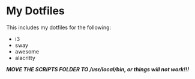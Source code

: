 # My Dotfiles
This includes my dotfiles for the following:
- i3
- sway
- awesome
- alacritty

***MOVE THE SCRIPTS FOLDER TO /usr/local/bin, or things will not work!!!***
